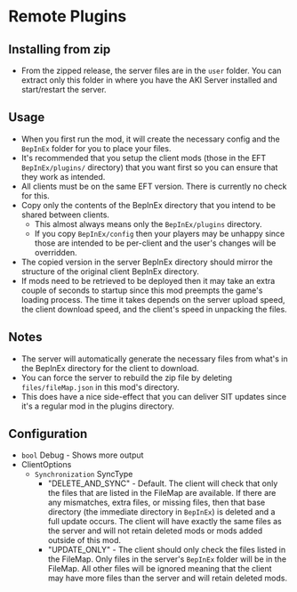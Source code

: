 # Remote Plugins

## Installing from zip

* From the zipped release, the server files are in the `user` folder. You can extract only this folder in where you have the AKI Server installed and start/restart the server.

## Usage

* When you first run the mod, it will create the necessary config and the `BepInEx` folder for you to place your files.
* It's recommended that you setup the client mods (those in the EFT `BepInEx/plugins/` directory) that you want first so you can ensure that they work as intended.
* All clients must be on the same EFT version. There is currently no check for this.
* Copy only the contents of the BepInEx directory that you intend to be shared between clients.
  * This almost always means only the `BepInEx/plugins` directory.
  * If you copy `BepInEx/config` then your players may be unhappy since those are intended to be per-client and the user's changes will be overridden.
* The copied version in the server BepInEx directory should mirror the structure of the original client BepInEx directory.
* If mods need to be retrieved to be deployed then it may take an extra couple of seconds to startup since this mod preempts the game's loading process. The time it takes depends on the server upload speed, the client download speed, and the client's speed in unpacking the files.

## Notes

* The server will automatically generate the necessary files from what's in the BepInEx directory for the client to download.
* You can force the server to rebuild the zip file by deleting `files/fileMap.json` in this mod's directory.
* This does have a nice side-effect that you can deliver SIT updates since it's a regular mod in the plugins directory.

## Configuration

* `bool` Debug - Shows more output
* ClientOptions
  * `Synchronization` SyncType
    * "DELETE_AND_SYNC" - Default. The client will check that only the files that are listed in the FileMap are available. If there are any mismatches, extra files, or missing files, then that base directory (the immediate directory in `BepInEx`) is deleted and a full update occurs. The client will have exactly the same files as the server and will not retain deleted mods or mods added outside of this mod.
    * "UPDATE_ONLY" - The client should only check the files listed in the FileMap. Only files in the server's `BepInEx` folder will be in the FileMap. All other files will be ignored meaning that the client may have more files than the server and will retain deleted mods.
